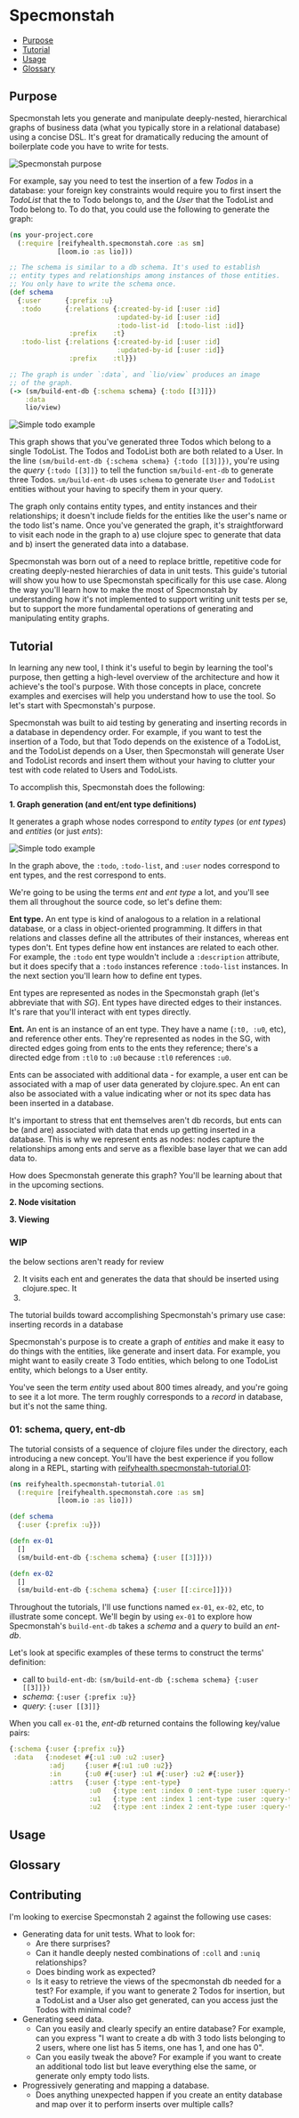# Specmonstah

* [Purpose](#purpose)
* [Tutorial](#tutorial)
* [Usage](#usage)
* [Glossary](#glossary)

## Purpose

Specmonstah lets you generate and manipulate deeply-nested,
hierarchical graphs of business data (what you typically store in a
relational database) using a concise DSL. It's great for dramatically
reducing the amount of boilerplate code you have to write for tests.

![Specmonstah purpose](docs/diagram.png)

For example, say you need to test the insertion of a few _Todos_ in a
database: your foreign key constraints would require you to first
insert the _TodoList_ that the to Todo belongs to, and the _User_ that
the TodoList and Todo belong to. To do that, you could use the
following to generate the graph:

```clojure
(ns your-project.core
  (:require [reifyhealth.specmonstah.core :as sm]
            [loom.io :as lio]))

;; The schema is similar to a db schema. It's used to establish
;; entity types and relationships among instances of those entities.
;; You only have to write the schema once.
(def schema
  {:user      {:prefix :u}
   :todo      {:relations {:created-by-id [:user :id]
                           :updated-by-id [:user :id]
                           :todo-list-id  [:todo-list :id]}
               :prefix    :t}
   :todo-list {:relations {:created-by-id [:user :id]
                           :updated-by-id [:user :id]}
               :prefix    :tl}})

;; The graph is under `:data`, and `lio/view` produces an image
;; of the graph.
(-> (sm/build-ent-db {:schema schema} {:todo [[3]]})
    :data
    lio/view)
```

![Simple todo example](docs/todo-example.png)

This graph shows that you've generated three Todos which belong to a
single TodoList. The Todos and TodoList both are both related to a
User. In the line `(sm/build-ent-db {:schema schema} {:todo [[3]]})`,
you're using the _query_ `{:todo [[3]]}` to tell the function
`sm/build-ent-db` to generate three Todos. `sm/build-ent-db` uses
`schema` to generate `User` and `TodoList` entities without your
having to specify them in your query.

The graph only contains entity types, and entity instances and their
relationships; it doesn't include fields for the entities like the
user's name or the todo list's name. Once you've generated the graph,
it's straightforward to visit each node in the graph to a) use
clojure spec to generate that data and b) insert the generated data
into a database.

Specmonstah was born out of a need to replace brittle, repetitive code
for creating deeply-nested hierarchies of data in unit tests. This
guide's tutorial will show you how to use Specmonstah specifically for
this use case. Along the way you'll learn how to make the most of
Specmonstah by understanding how it's not implemented to support
writing unit tests per se, but to support the more fundamental
operations of generating and manipulating entity graphs.

## Tutorial

In learning any new tool, I think it's useful to begin by learning the
tool's purpose, then getting a high-level overview of the architecture
and how it achieve's the tool's purpose. With those concepts in place,
concrete examples and exercises will help you understand how to use
the tool. So let's start with Specmonstah's purpose.

Specmonstah was built to aid testing by generating and inserting
records in a database in dependency order. For example, if you want to
test the insertion of a Todo, but that Todo depends on the existence
of a TodoList, and the TodoList depends on a User, then Specmonstah
will generate User and TodoList records and insert them without your
having to clutter your test with code related to Users and TodoLists.

To accomplish this, Specmonstah does the following:

**1. Graph generation (and ent/ent type definitions)**

It generates a graph whose nodes correspond to _entity types_ (or _ent
types_) and _entities_ (or just _ents_):

![Simple todo example](docs/todo-example.png)

In the graph above, the `:todo`, `:todo-list`, and `:user` nodes
correspond to ent types, and the rest correspond to ents.

We're going to be using the terms _ent_ and _ent type_ a lot, and
you'll see them all throughout the source code, so let's define them:

**Ent type.** An ent type is kind of analogous to a relation in a
relational database, or a class in object-oriented programming. It
differs in that relations and classes define all the attributes of
their instances, whereas ent types don't. Ent types define how ent
instances are related to each other. For example, the `:todo` ent type
wouldn't include a `:description` attribute, but it does specify that
a `:todo` instances reference `:todo-list` instances. In the next
section you'll learn how to define ent types.

Ent types are represented as nodes in the Specmonstah graph (let's
abbreviate that with _SG_). Ent types have directed edges to their
instances. It's rare that you'll interact with ent types directly.

**Ent.** An ent is an instance of an ent type. They have a name (`:t0,
:u0`, etc), and reference other ents. They're represented as nodes in
the SG, with directed edges going from ents to the ents they
reference; there's a directed edge from `:tl0` to `:u0` because `:tl0`
references `:u0`.

Ents can be associated with additional data - for example, a user ent
can be associated with a map of user data generated by
clojure.spec. An ent can also be associated with a value indicating
wher or not its spec data has been inserted in a database.

It's important to stress that ent themselves aren't db records, but
ents can be (and are) associated with data that ends up getting
inserted in a database. This is why we represent ents as nodes: nodes
capture the relationships among ents and serve as a flexible base
layer that we can add data to.

How does Specmonstah generate this graph? You'll be learning about
that in the upcoming sections.

**2. Node visitation**

**3. Viewing**


### WIP

the below sections aren't ready for review

2. It visits each ent and generates the data that should be inserted
   using clojure.spec. It
3.

The tutorial builds toward accomplishing Specmonstah's primary use
case: inserting records in a database

Specmonstah's purpose is to create a graph of _entities_ and make it
easy to do things with the entities, like generate and insert
data. For example, you might want to easily create 3 Todo entities,
which belong to one TodoList entity, which belongs to a User entity.

You've seen the term _entity_ used about 800 times already, and you're
going to see it a lot more. The term roughly corresponds to a _record_
in database, but it's not the same thing.

### 01: schema, query, ent-db

The tutorial consists of a sequence of clojure files under the
[](tutorial/reifyhealth/specmonstah_tutorial) directory, each
introducing a new concept. You'll have the best experience if you
follow along in a REPL, starting with
[reifyhealth.specmonstah-tutorial.01](tutorial/reifyhealth/specmonstah_tutorial/01.clj):

```clojure
(ns reifyhealth.specmonstah-tutorial.01
  (:require [reifyhealth.specmonstah.core :as sm]
            [loom.io :as lio]))

(def schema
  {:user {:prefix :u}})

(defn ex-01
  []
  (sm/build-ent-db {:schema schema} {:user [[3]]}))

(defn ex-02
  []
  (sm/build-ent-db {:schema schema} {:user [[:circe]]}))
```

Throughout the tutorials, I'll use functions named `ex-01`, `ex-02`,
etc, to illustrate some concept. We'll begin by using `ex-01` to
explore how Specmonstah's `build-ent-db` takes a _schema_ and a
_query_ to build an _ent-db_.

Let's look at specific examples of these terms to construct the terms'
definition:

* call to `build-ent-db`: `(sm/build-ent-db {:schema schema} {:user [[3]]})`
* _schema_: `{:user {:prefix :u}}`
* _query_: `{:user [[3]]}`

When you call `ex-01` the, _ent-db_ returned contains the following
key/value pairs:

```clojure
{:schema {:user {:prefix :u}}
 :data   {:nodeset #{:u1 :u0 :u2 :user}
          :adj     {:user #{:u1 :u0 :u2}}
          :in      {:u0 #{:user} :u1 #{:user} :u2 #{:user}}
          :attrs   {:user {:type :ent-type}
                    :u0   {:type :ent :index 0 :ent-type :user :query-term [3]}
                    :u1   {:type :ent :index 1 :ent-type :user :query-term [3]}
                    :u2   {:type :ent :index 2 :ent-type :user :query-term [3]}}}}
 ```




## Usage

## Glossary

## Contributing

I'm looking to exercise Specmonstah 2 against the following use cases:

* Generating data for unit tests. What to look for:
  * Are there surprises?
  * Can it handle deeply nested combinations of `:coll` and `:uniq`
    relationships?
  * Does binding work as expected?
  * Is it easy to retrieve the views of the specmonstah db needed for
    a test? For example, if you want to generate 2 Todos for
    insertion, but a TodoList and a User also get generated, can you
    access just the Todos with minimal code?
* Generating seed data.
  * Can you easily and clearly specify an entire database? For
    example, can you express "I want to create a db with 3 todo lists
    belonging to 2 users, where one list has 5 items, one has 1, and
    one has 0".
  * Can you easily tweak the above? For example if you want to create
    an additional todo list but leave everything else the same, or
    generate only empty todo lists.
* Progressively generating and mapping a database.
  * Does anything unexpected happen if you create an entity database
    and map over it to perform inserts over multiple calls?
